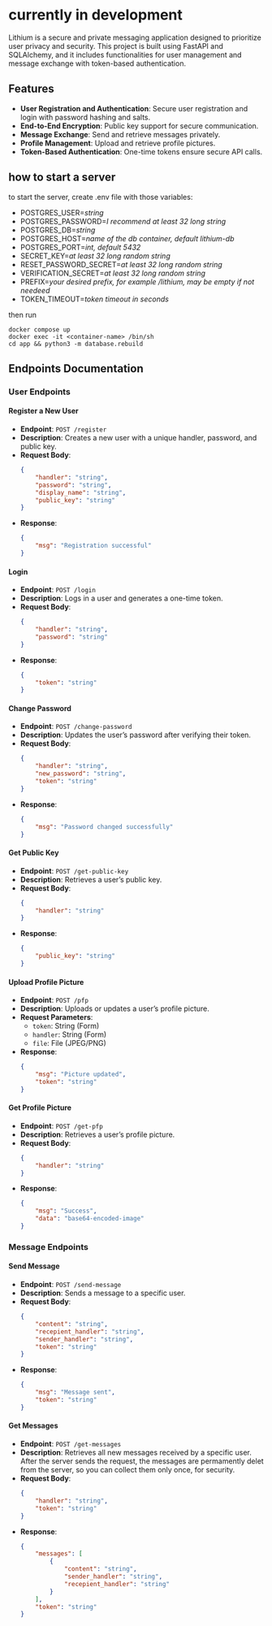 # currently in development

Lithium is a secure and private messaging application designed to prioritize user privacy and security. This project is built using FastAPI and SQLAlchemy, and it includes functionalities for user management and message exchange with token-based authentication.

## Features

- **User Registration and Authentication**: Secure user registration and login with password hashing and salts.
- **End-to-End Encryption**: Public key support for secure communication.
- **Message Exchange**: Send and retrieve messages privately.
- **Profile Management**: Upload and retrieve profile pictures.
- **Token-Based Authentication**: One-time tokens ensure secure API calls.

## how to start a server

to start the server, create .env file with those variables:
- POSTGRES_USER=*string*
- POSTGRES_PASSWORD=*I recommend at least 32 long string* 
- POSTGRES_DB=*string*
- POSTGRES_HOST=*name of the db container, default lithium-db*
- POSTGRES_PORT=*int, default 5432*
- SECRET_KEY=*at least 32 long random string*
- RESET_PASSWORD_SECRET=*at least 32 long random string*
- VERIFICATION_SECRET=*at least 32 long random string*
- PREFIX=*your desired prefix, for example /lithium, may be empty if not needeed*
- TOKEN_TIMEOUT=*token timeout in seconds*

then run
```shell
docker compose up
docker exec -it <container-name> /bin/sh
cd app && python3 -m database.rebuild
```

## Endpoints Documentation

### User Endpoints

#### Register a New User
- **Endpoint**: `POST /register`
- **Description**: Creates a new user with a unique handler, password, and public key.
- **Request Body**:
  ```json
  {
      "handler": "string",
      "password": "string",
      "display_name": "string",
      "public_key": "string"
  }
  ```
- **Response**:
  ```json
  {
      "msg": "Registration successful"
  }
  ```

#### Login
- **Endpoint**: `POST /login`
- **Description**: Logs in a user and generates a one-time token.
- **Request Body**:
  ```json
  {
      "handler": "string",
      "password": "string"
  }
  ```
- **Response**:
  ```json
  {
      "token": "string"
  }
  ```

#### Change Password
- **Endpoint**: `POST /change-password`
- **Description**: Updates the user’s password after verifying their token.
- **Request Body**:
  ```json
  {
      "handler": "string",
      "new_password": "string",
      "token": "string"
  }
  ```
- **Response**:
  ```json
  {
      "msg": "Password changed successfully"
  }
  ```

#### Get Public Key
- **Endpoint**: `POST /get-public-key`
- **Description**: Retrieves a user’s public key.
- **Request Body**:
  ```json
  {
      "handler": "string"
  }
  ```
- **Response**:
  ```json
  {
      "public_key": "string"
  }
  ```

#### Upload Profile Picture
- **Endpoint**: `POST /pfp`
- **Description**: Uploads or updates a user’s profile picture.
- **Request Parameters**:
  - `token`: String (Form)
  - `handler`: String (Form)
  - `file`: File (JPEG/PNG)
- **Response**:
  ```json
  {
      "msg": "Picture updated",
      "token": "string"
  }
  ```

#### Get Profile Picture
- **Endpoint**: `POST /get-pfp`
- **Description**: Retrieves a user’s profile picture.
- **Request Body**:
  ```json
  {
      "handler": "string"
  }
  ```
- **Response**:
  ```json
  {
      "msg": "Success",
      "data": "base64-encoded-image"
  }
  ```

### Message Endpoints

#### Send Message
- **Endpoint**: `POST /send-message`
- **Description**: Sends a message to a specific user.
- **Request Body**:
  ```json
  {
      "content": "string",
      "recepient_handler": "string",
      "sender_handler": "string",
      "token": "string"
  }
  ```
- **Response**:
  ```json
  {
      "msg": "Message sent",
      "token": "string"
  }
  ```

#### Get Messages
- **Endpoint**: `POST /get-messages`
- **Description**: Retrieves all new messages received by a specific user. After the server sends the request, the messages are permamently delet from the server, so you can collect them only once, for security.
- **Request Body**:
  ```json
  {
      "handler": "string",
      "token": "string"
  }
  ```
- **Response**:
  ```json
  {
      "messages": [
          {
              "content": "string",
              "sender_handler": "string",
              "recepient_handler": "string"
          }
      ],
      "token": "string"
  }
  ```
